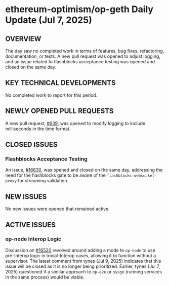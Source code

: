 # ethereum-optimism/op-geth Daily Update (Jul 7, 2025)
## OVERVIEW 
The day saw no completed work in terms of features, bug fixes, refactoring, documentation, or tests. A new pull request was opened to adjust logging, and an issue related to flashblocks acceptance testing was opened and closed on the same day.

## KEY TECHNICAL DEVELOPMENTS

No completed work to report for this period.

## NEWLY OPENED PULL REQUESTS
A new pull request, [#639](https://github.com/ethereum-optimism/op-geth/pull/639), was opened to modify logging to include milliseconds in the time format.

## CLOSED ISSUES

### Flashblocks Acceptance Testing
An issue, [#16630](https://github.com/ethereum-optimism/op-geth/issues/16630), was opened and closed on the same day, addressing the need for the flashblocks gate to be aware of the `flashblocks-websocket-proxy` for streaming validation.

## NEW ISSUES

No new issues were opened that remained active.

## ACTIVE ISSUES

### op-node Interop Logic
Discussion on [#16520](https://github.com/ethereum-optimism/op-geth/issues/16520) revolved around adding a mode to `op-node` to use pre-Interop logic in trivial-Interop cases, allowing it to function without a supervisor. The latest comment from tynes (Jul 9, 2025) indicates that this issue will be closed as it is no longer being prioritized. Earlier, tynes (Jul 7, 2025) questioned if a similar approach to `op-e2e` or `sysgo` (running services in the same process) would be viable.